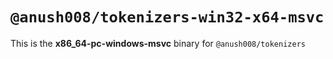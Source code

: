 # `@anush008/tokenizers-win32-x64-msvc`

This is the **x86_64-pc-windows-msvc** binary for `@anush008/tokenizers`
